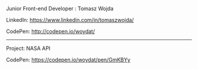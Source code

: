 Junior Front-end Developer : Tomasz Wojda

LinkedIn: https://www.linkedin.com/in/tomaszwojda/ 

CodePen: http://codepen.io/woydat/

-------------------------------------------

Project: NASA API  

CodePen: https://codepen.io/woydat/pen/GmKBYy